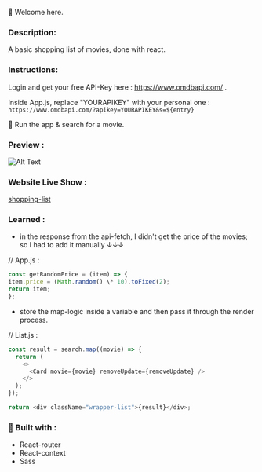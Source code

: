 👋 Welcome here.

### Description:

A basic shopping list of movies, done with react.

### Instructions:

Login and get your free API-Key here : https://www.omdbapi.com/ .

Inside App.js, replace "YOURAPIKEY" with your personal one : `https://www.omdbapi.com/?apikey=YOURAPIKEY&s=${entry}`

🚀 Run the app & search for a movie.

### Preview :

![Alt Text](https://media.giphy.com/media/dzFV2mmnZdncMrI1kU/giphy.gif)

### Website Live Show :

[shopping-list](https://normenme.github.io/shopping-list/)

### Learned :

- in the response from the api-fetch, I didn't get the price of the movies; so I had to add it manually ↓↓↓

// App.js :

```js
const getRandomPrice = (item) => {
item.price = (Math.random() \* 10).toFixed(2);
return item;
};
```

- store the map-logic inside a variable and then pass it through the render process.

// List.js :

```js
const result = search.map((movie) => {
  return (
    <>
      <Card movie={movie} removeUpdate={removeUpdate} />
    </>
  );
});

return <div className="wrapper-list">{result}</div>;
```

### 🔧 Built with :

- React-router
- React-context
- Sass
